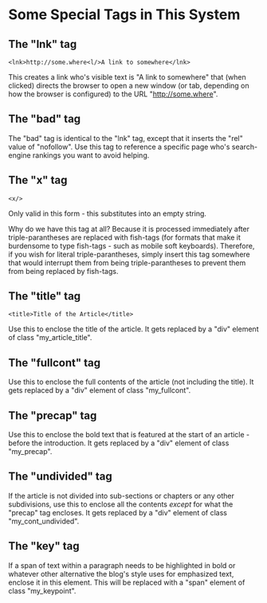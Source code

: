 # Some Special Tags in This System

## The "lnk" tag

    <lnk>http://some.where<l/>A link to somewhere</lnk>

This creates a link who's visible text is "A link to somewhere" that (when clicked)
directs the browser to open a new window (or tab, depending on how the browser is
configured) to the URL "http://some.where".

## The "bad" tag

The "bad" tag is identical to the "lnk" tag, except that it inserts the "rel" value
of "nofollow". Use this tag to reference a specific page who's search-engine rankings
you want to avoid helping.

## The "x" tag

    <x/>

Only valid in this form - this substitutes into an empty string.

Why do we have this tag at all? Because it is processed immediately after
triple-parantheses are replaced with fish-tags (for formats that make it burdensome
to type fish-tags - such as mobile soft keyboards).
Therefore, if you wish for literal triple-parantheses, simply insert this tag somewhere
that would interrupt them from being triple-parantheses to prevent them from being
replaced by fish-tags.

## The "title" tag

    <title>Title of the Article</title>

Use this to enclose the title of the article.
It gets replaced by a "div" element of class "my\_article\_title".

## The "fullcont" tag

Use this to enclose the full contents of the article (not including the title).
It gets replaced by a "div" element of class "my\_fullcont".

## The "precap" tag

Use this to enclose the bold text that is featured at the start of an
article - before the introduction.
It gets replaced by a "div" element of class "my\_precap".

## The "undivided" tag

If the article is not divided into sub-sections or chapters or any
other subdivisions, use this to enclose all the contents _except_
for what the "precap" tag encloses.
It gets replaced by a "div" element of class "my\_cont\_undivided".

## The "key" tag

If a span of text within a paragraph needs to be highlighted in bold
or whatever other alternative the blog's style uses for emphasized
text, enclose it in this element.
This will be replaced with a "span" element of class
"my\_keypoint".

